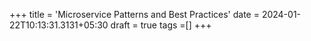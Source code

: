 
+++
title = 'Microservice Patterns and Best Practices'
date = 2024-01-22T10:13:31.3131+05:30
draft = true
tags =[]
+++ 
